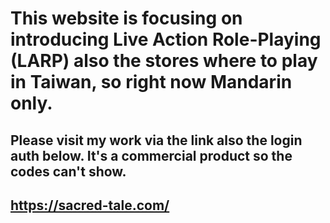 # This website is focusing on introducing Live Action Role-Playing (LARP) also the stores where to play in Taiwan, so right now Mandarin only.

## Please visit my work via the link also the login auth below. It's a commercial product so the codes can't show.

## https://sacred-tale.com/

